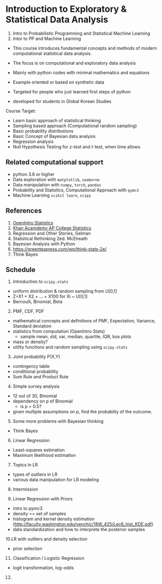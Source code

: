 # Introduction to Exploratory & Statistical Data Analysis

1. Intro to Probabilistic Programming and Statistical Machine Learning
2. Intor to PP and Machine Learning

- This course introduces fundamental concepts and methods of modern computational statistical data analysis.
- The focus is on computational and exploratory data analysis
- Mainly with python codes with minimal mathematics and equations
- Example oriented or based on synthetic data

- Targeted for people who just learned first steps of python 
- developed for students in Global Korean Studies

Course Target:
- Learn basic approach of statistical thinking
- Sampling based approach (Computational random sampling)
- Basic probability distributions
- Basic Concept of Bayesian data analysis
- Regression analysis
- Null Hypothesis Testing for $z$-test and $t$-test, when time allows.


## Related computational support
- python 3.6 or higher
- Data exploration with `matplotlib`, `seaborne`
- Data manipulation with `numpy`, `torch`, `pandas`
- Probability and Statistics, Computational Approach with `pymc3`
- Machine Learning `scikit learn`, `scipy`


## References
1. [OpenIntro Statistics](https://docs.pymc.io/notebooks/posterior_predictive.html)
1. [Khan Acamdemy AP College Statistics](https://www.khanacademy.org/math/ap-statistics/)
1. Regression and Other Stories, Gelman
1. Statistical Rethinking 2ed. McElreath
1. Bayesian Analysis with Python
1. https://greenteapress.com/wp/think-stats-2e/
1. Think Bayes


## Schedule
1. Introduction to `scipy.stats`
  - uniform distribution & random sampling from U[0,1]
  - Z=X1 + X2 + ... + X100  for Xi ~ U[0,1]
  - Bernoulli, Binomial, Beta
  
2. PMF, CDF, PDF
  - mathematical concepts and definitions of PMF, Expectation, Variance, Standard deviation
  - statistics from computation (OpenIntro Stats)
    - sample mean, std, var, median, quartile, IQR, box plots
  - mass or density?
  - utility functions and random sampling using `scipy.stats`
  
3. Joint probability P(X,Y)
  - contingency table
  - conditional probability  
  - Sum Rule and Product Rule
  
4. Simple survey analysis
  - 12 out of 30, Binomial
  - dependency on p of Binomial
    - is p = 0.5?
  - given multiple assumptions on p, find the probabilty of the outcome.
  
5. Some more problems with Bayesian thinking
  - Think Bayes
  
6. Linear Regression
  - Least-squares estimation
  - Maximum likelihood estimation

7. Topics in LR
  - types of outliers in LR
  - various data manipulation for LR modeling

8. Intermission

9. Linear Regression with Priors
  - intro to pymc3
  - density == set of samples
  - histogram and kernel density estimation (http://faculty.washington.edu/yenchic/18W_425/Lec6_hist_KDE.pdf)
  - data standardization and how to interprete the posterior samples
  
10.LR with outliers and density selection
  - prior selection

11. Classification / Logistic Regression
  - logit transformation, log-odds
  
12. 
